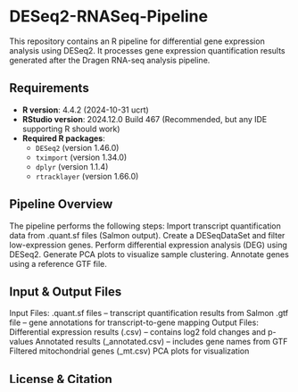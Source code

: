 # DESeq2-RNASeq-Pipeline
This repository contains an R pipeline for differential gene expression analysis using DESeq2. It processes gene expression quantification results generated after the Dragen RNA-seq analysis pipeline.

## Requirements

- **R version**: 4.4.2 (2024-10-31 ucrt)
- **RStudio version**: 2024.12.0 Build 467 (Recommended, but any IDE supporting R should work)
- **Required R packages**:
  - `DESeq2` (version 1.46.0)
  - `tximport` (version 1.34.0)
  - `dplyr` (version 1.1.4)
  - `rtracklayer` (version 1.66.0)

## Pipeline Overview
The pipeline performs the following steps:
  Import transcript quantification data from .quant.sf files (Salmon output).
  Create a DESeqDataSet and filter low-expression genes.
  Perform differential expression analysis (DEG) using DESeq2.
  Generate PCA plots to visualize sample clustering.
  Annotate genes using a reference GTF file.

## Input & Output Files
Input Files:
  .quant.sf files – transcript quantification results from Salmon
  .gtf file – gene annotations for transcript-to-gene mapping
Output Files:
  Differential expression results (.csv) – contains log2 fold changes and p-values
  Annotated results (_annotated.csv) – includes gene names from GTF
  Filtered mitochondrial genes (_mt.csv)
  PCA plots for visualization

## License & Citation
If you use this pipeline in your research, please cite the appropriate sources.
